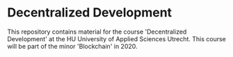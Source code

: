 # Decentralized Development

This repository contains material for the course 'Decentralized Development' at the HU University of Applied Sciences Utrecht. This course will be part of the minor 'Blockchain' in 2020.